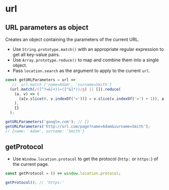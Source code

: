 # url

## URL parameters as object

Creates an object containing the parameters of the current URL.

- Use `String.prototype.match()` with an appropriate regular expression to get all key-value pairs.
- Use `Array.prototype.reduce()` to map and combine them into a single object.
- Pass `location.search` as the argument to apply to the current `url`.

```js
const getURLParameters = url =>
   //  url.match ['name=Adam', 'surname=Smith']
  (url.match(/([^?=&]+)(=([^&]*))/g) || []).reduce(
    (a, v) => (
      (a[v.slice(0, v.indexOf('='))] = v.slice(v.indexOf('=') + 1)), a
    ),
    {}
  );
```

```js
getURLParameters('google.com'); // {}
getURLParameters('http://url.com/page?name=Adam&surname=Smith');
// {name: 'Adam', surname: 'Smith'}
```

## getProtocol

- Use `Window.location.protocol` to get the protocol (`http:` or `https:`) of the current page.

```js
const getProtocol = () => window.location.protocol;
```

```js
getProtocol(); // 'https:'
```
